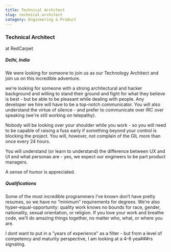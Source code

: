 ```yaml
---
title: Technical Architect 
slug: technical-architect
category: Engineering & Product
---
```

### Technical Architect

at RedCarpet

##### Delhi, India
We were looking for someone to join us as our Technology Architect and join us on this incredible adventure. 

we’re looking for someone with a strong architectural and hacker background and willing to stand their ground and fight for what they believe is best - but be able to be pleasant while dealing with people.  Any developer we hire will have to be a top-notch communicator. You will also understand the virtue of silence - and prefer to communicate over IRC over speaking (we're still working on telepathy).

Nobody will be looking over your shoulder while you work - so you will need to be capable of  raising a fuss early if something beyond your control is blocking the project. You will, however, not complain of the GIL more than once every 24 hours.

You will understand (or learn to understand) the difference between UX and UI and what personas are - yes, we expect our engineers to be part product managers.

A sense of humor is appreciated.

##### Qualifications
Some of the most incredible programmers I’ve known don’t have pretty resumes, so we have no “minimum” requirements for degrees. We’re also hyper-equal-opportunity: quality work knows no bounds for race, gender, nationality, sexual orientation,  or religion. If you love your work and breathe code, we’ll do amazing things together, no matter who, what, or where you are.

I dont want to put in a "years of experience" as a filter - but from a level of competency and maturity perspective, I am looking at a  4-6 yea###rs signaling.

